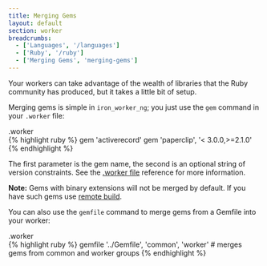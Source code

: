 ```yaml
---
title: Merging Gems
layout: default
section: worker
breadcrumbs:
  - ['Languages', '/languages']
  - ['Ruby', '/ruby']
  - ['Merging Gems', 'merging-gems']
---
```


Your workers can take advantage of the wealth of libraries that the Ruby community 
has produced, but it takes a little bit of setup.

Merging gems is simple in `iron_worker_ng`; you just use the `gem` command in your `.worker` file:

<figcaption><span>.worker</span></figcaption>
{% highlight ruby %}
gem 'activerecord'
gem 'paperclip', '< 3.0.0,>=2.1.0'
{% endhighlight %}

The first parameter is the gem name, the second is an optional string of version 
constraints. See the [.worker file](/worker/reference/dotworker) reference for more information.

<div class="alert">
<p><strong>Note:</strong> Gems with binary extensions will not be merged by default.
If you have such gems use <a href="/worker/reference/builds/#remote_build">remote build</a>.
</div>

You can also use the `gemfile` command to merge gems from a Gemfile 
into your worker:

<figcaption><span>.worker</span></figcaption>
{% highlight ruby %}
gemfile '../Gemfile', 'common', 'worker' # merges gems from common and worker groups
{% endhighlight %}
